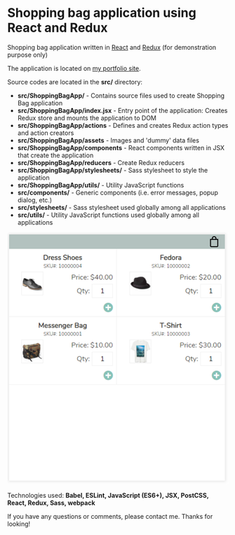 # Shopping bag application using React and Redux
Shopping bag application written in [React](https://reactjs.org/) and [Redux](https://redux.js.org/) (for demonstration purpose only)

The application is located on [my portfolio site](http://www.dnwebfolio.com/index.php#spa).

Source codes are located in the **src/** directory:
* **src/ShoppingBagApp/** - Contains source files used to create Shopping Bag application
* **src/ShoppingBagApp/index.jsx** - Entry point of the application: Creates Redux store and mounts the application to DOM
* **src/ShoppingBagApp/actions** - Defines and creates Redux action types and action creators
* **src/ShoppingBagApp/assets** - Images and 'dummy' data files
* **src/ShoppingBagApp/components** - React components written in JSX that create the application
* **src/ShoppingBagApp/reducers** - Create Redux reducers
* **src/ShoppingBagApp/stylesheets/** - Sass stylesheet to style the application
* **src/ShoppingBagApp/utils/** - Utility JavaScript functions
* **src/components/** - Generic components (i.e. error messages, popup dialog, etc.)
* **src/stylesheets/** - Sass stylesheet used globally among all applications
* **src/utils/** - Utility JavaScript functions used globally among all applications

![Shopping Bag app](img/ShoppingBagApp.PNG)

Technologies used: **Babel, ESLint, JavaScript (ES6+), JSX, PostCSS, React, Redux, Sass, webpack**

If you have any questions or comments, please contact me. Thanks for looking!
